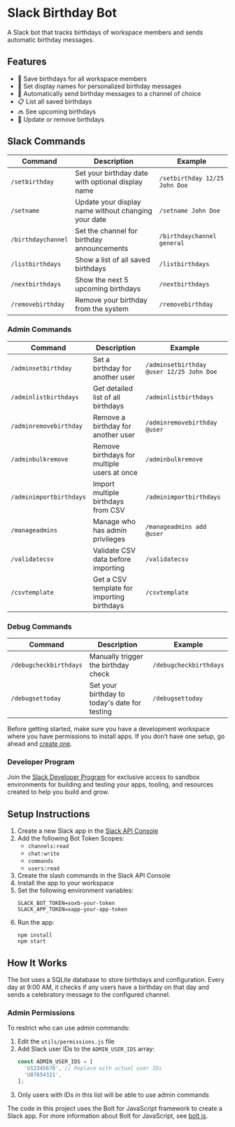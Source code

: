 # Slack Birthday Bot

A Slack bot that tracks birthdays of workspace members and sends automatic birthday messages.

## Features

- 🎂 Save birthdays for all workspace members
- 👤 Set display names for personalized birthday messages
- 📅 Automatically send birthday messages to a channel of choice
- 📋 List all saved birthdays
- 🔜 See upcoming birthdays
- 🔄 Update or remove birthdays

## Slack Commands

| Command             | Description                                          | Example                         |
|---------------------|------------------------------------------------------|----------------------------------|
| `/setbirthday`      | Set your birthday date with optional display name    | `/setbirthday 12/25 John Doe`    |
| `/setname`          | Update your display name without changing your date  | `/setname John Doe`              |
| `/birthdaychannel`  | Set the channel for birthday announcements           | `/birthdaychannel general`       |
| `/listbirthdays`    | Show a list of all saved birthdays                   | `/listbirthdays`                 |
| `/nextbirthdays`    | Show the next 5 upcoming birthdays                   | `/nextbirthdays`                 |
| `/removebirthday`   | Remove your birthday from the system                 | `/removebirthday`                |

### Admin Commands

| Command                 | Description                                     | Example                                    |
|-------------------------|-------------------------------------------------|--------------------------------------------|
| `/adminsetbirthday`     | Set a birthday for another user                 | `/adminsetbirthday @user 12/25 John Doe`   |
| `/adminlistbirthdays`   | Get detailed list of all birthdays              | `/adminlistbirthdays`                      |
| `/adminremovebirthday`  | Remove a birthday for another user              | `/adminremovebirthday @user`               |
| `/adminbulkremove`     | Remove birthdays for multiple users at once      | `/adminbulkremove`                       |
| `/adminimportbirthdays` | Import multiple birthdays from CSV              | `/adminimportbirthdays`                    |
| `/manageadmins`         | Manage who has admin privileges                 | `/manageadmins add @user`                  |
| `/validatecsv`          | Validate CSV data before importing              | `/validatecsv`                             |
| `/csvtemplate`          | Get a CSV template for importing birthdays      | `/csvtemplate`                             |

### Debug Commands

| Command                | Description                                          | Example                     |
|------------------------|------------------------------------------------------|----------------------------|
| `/debugcheckbirthdays` | Manually trigger the birthday check                  | `/debugcheckbirthdays`      |
| `/debugsettoday`       | Set your birthday to today's date for testing        | `/debugsettoday`            |

Before getting started, make sure you have a development workspace where you have permissions to install apps. If you don’t have one setup, go ahead and [create one](https://slack.com/create).

### Developer Program
Join the [Slack Developer Program](https://api.slack.com/developer-program) for exclusive access to sandbox environments for building and testing your apps, tooling, and resources created to help you build and grow.

## Setup Instructions

1. Create a new Slack app in the [Slack API Console](https://api.slack.com/apps)
2. Add the following Bot Token Scopes:
   - `channels:read`
   - `chat:write`
   - `commands`
   - `users:read`
3. Create the slash commands in the Slack API Console
4. Install the app to your workspace
5. Set the following environment variables:
   ```
   SLACK_BOT_TOKEN=xoxb-your-token
   SLACK_APP_TOKEN=xapp-your-app-token
   ```
6. Run the app:
   ```
   npm install
   npm start
   ```

## How It Works

The bot uses a SQLite database to store birthdays and configuration. Every day at 9:00 AM, it checks if any users have a birthday on that day and sends a celebratory message to the configured channel.

### Admin Permissions

To restrict who can use admin commands:

1. Edit the `utils/permissions.js` file
2. Add Slack user IDs to the `ADMIN_USER_IDS` array:
   ```javascript
   const ADMIN_USER_IDS = [
     'U12345678', // Replace with actual user IDs
     'U87654321',
   ];
   ```
3. Only users with IDs in this list will be able to use admin commands

The code in this project uses the Bolt for JavaScript framework to create a Slack app. For more information about Bolt for JavaScript, see [bolt js](https://api.slack.com/start/bolt/node-js).
